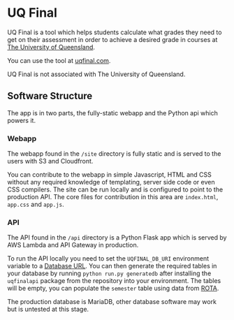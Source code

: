 # UQ Final #

UQ Final is a tool which helps students calculate what grades they need to get on their assessment in order to achieve a desired grade in courses at [The University of Queensland](http://www.uq.edu.au/).

You can use the tool at [uqfinal.com](https://uqfinal.com).

UQ Final is not associated with The University of Queensland.

## Software Structure ##
The app is in two parts, the fully-static webapp and the Python api which powers it.

### Webapp ###
The webapp found in the `/site` directory is fully static and is served to the users with S3 and Cloudfront.

You can contribute to the webapp in simple Javascript, HTML and CSS without any required knowledge of templating, server side code or even CSS compilers.
The site can be run locally and is configured to point to the production API.
The core files for contribution in this area are `index.html`, `app.css` and `app.js`.

### API ###
The API found in the `/api` directory is a Python Flask app which is served by AWS Lambda and API Gateway in production.

To run the API locally you need to set the `UQFINAL_DB_URI` environment variable to a [Database URL](http://docs.sqlalchemy.org/en/latest/core/engines.html#database-urls).
You can then generate the required tables in your database by running `python run.py generatedb` after installing the `uqfinalapi` package from the repository into your environment. The tables will be empty, you can populate the `semester` table using data from [ROTA](http://rota.eait.uq.edu.au/semesters.json).

The production database is MariaDB, other database software may work but is untested at this stage.
